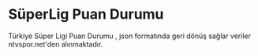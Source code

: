 # SüperLig Puan Durumu
Türkiye Süper Ligi Puan Durumu , json formatında geri dönüş sağlar veriler ntvspor.net'den alınmaktadır.
